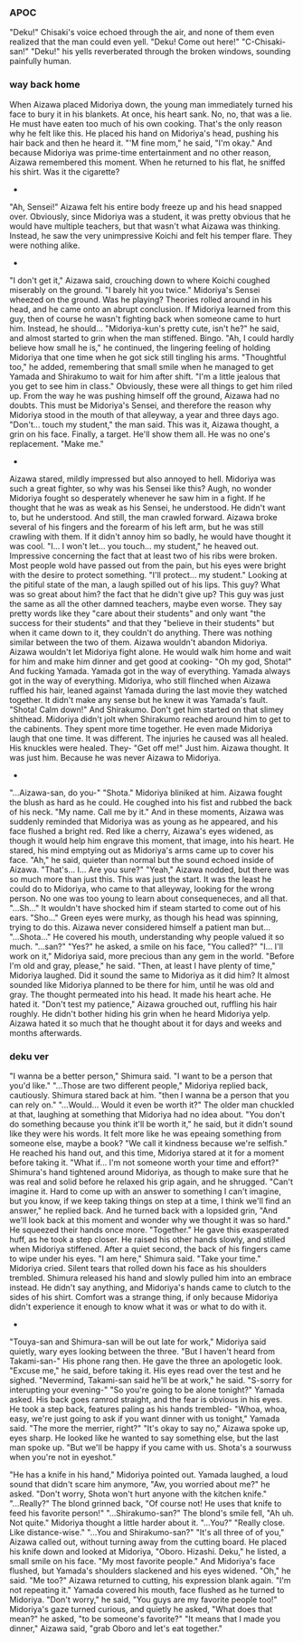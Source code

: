 ### APOC

"Deku!" Chisaki's voice echoed through the air, and none of them even realized that the man could even yell. "Deku! Come out here!"
"C-Chisaki-san!" 
"Deku!" his yells reverberated through the broken windows, sounding painfully human.

### way back home 

When Aizawa placed Midoriya down, the young man immediately turned his face to bury it in his blankets. At once, his heart sank. 
No, no, that was a lie. He must have eaten too much of his own cooking. That's the only reason why he felt like this. 
He placed his hand on Midoriya's head, pushing his hair back and then he heard it.
"'M fine mom," he said, "I'm okay."
And because Midoriya was prime-time entertainment and no other reason, Aizawa remembered this moment. 
When he returned to his flat, he sniffed his shirt. Was it the cigarette?

-

"Ah, Sensei!"
Aizawa felt his entire body freeze up and his head snapped over. Obviously, since Midoriya was a student, it was pretty obvious that he would have multiple teachers, but that wasn't what Aizawa was thinking.
Instead, he saw the very unimpressive Koichi and felt his temper flare.
They were nothing alike. 

-

"I don't get it," Aizawa said, crouching down to where Koichi coughed miserably on the ground. "I barely hit you twice."
Midoriya's Sensei wheezed on the ground. Was he playing? Theories rolled around in his head, and he came onto an abrupt conclusion. If Midoriya learned from this guy, then of course he wasn't fighting back when someone came to hurt him. Instead, he should...
"Midoriya-kun's pretty cute, isn't he?" he said, and almost started to grin when the man stiffened. Bingo. "Ah, I could hardly believe how small he is," he continued, the lingering feeling of holding Midoriya that one time when he got sick still tingling his arms. "Thoughtful too," he added, remembering that small smile when he managed to get Yamada and Shirakumo to wait for him after shift. "I'm a little jealous that you get to see him in class."
Obviously, these were all things to get him riled up. From the way he was pushing himself off the ground, Aizawa had no doubts. This must be Midoriya's Sensei, and therefore the reason why Midoriya stood in the mouth of that alleyway, a year and three days ago.
"Don't... touch my student," the man said. 
This was it, Aizawa thought, a grin on his face. Finally, a target.
He'll show them all. He was no one's replacement.
"Make me."

-

Aizawa stared, mildly impressed but also annoyed to hell. Midoriya was such a great fighter, so why was his Sensei like this? Augh, no wonder Midoriya fought so desperately whenever he saw him in a fight. If he thought that he was as weak as his Sensei, he understood. He didn't want to, but he understood.
And still, the man crawled forward. Aizawa broke several of his fingers and the forearm of his left arm, but he was still crawling with them. If it didn't annoy him so badly, he would have thought it was cool. 
"I... I won't let... you touch... my student," he heaved out. Impressive concerning the fact that at least two of his ribs were broken. Most people wold have passed out from the pain, but his eyes were bright with the desire to protect something. "I'll protect... my student."
Looking at the pitiful state of the man, a laugh spilled out of his lips.
This guy? What was so great about him? the fact that he didn't give up? This guy was just the same as all the other damned teachers, maybe even worse. They say pretty words like they "care about their students" and only want "the success for their students" and that they "believe in their students" but when it came down to it, they couldn't do anything. There was nothing similar between the two of them. Aizawa wouldn't abandon Midoriya. Aizawa wouldn't let Midoriya fight alone. He would walk him home and wait for him and make him dinner and get good at cooking-
"Oh my god, Shota!"
And fucking Yamada. Yamada got in the way of everything. Yamada always got in the way of everything. Midoriya, who still flinched when Aizawa ruffled his hair, leaned against Yamada during the last movie they watched together. It didn't make any sense but he knew it was Yamada's fault. 
"Shota! Calm down!"
And Shirakumo. Don't get him started on that slimey shithead. Midoriya didn't jolt when Shirakumo reached around him to get to the cabinents. They spent more time together. He even made Midoriya laugh that one time. It was different. The injuries he caused was all healed. His knuckles were healed. They-
"Get off me!" 
Just him. Aizawa thought. It was just him. Because he was never Aizawa to Midoriya. 

-

"...Aizawa-san, do you-"
"Shota."
Midoriya bliniked at him. Aizawa fought the blush as hard as he could. He coughed into his fist and rubbed the back of his neck.
"My name. Call me by it."
And in these moments, Aizawa was suddenly reminded that Midoriya was as young as he appeared, and his face flushed a bright red. Red like a cherry, Aizawa's eyes widened, as though it would help him engrave this moment, that image, into his heart. He stared, his mind emptying out as Midoriya's arms came up to cover his face.
"Ah," he said, quieter than normal but the sound echoed inside of Aizawa. "That's... I... Are you sure?"
"Yeah," Aizawa nodded, but there was so much more than just this. This was just the start.
It was the least he could do to Midoriya, who came to that alleyway, looking for the wrong person. No one was too young to learn about consequeneces, and all that.
"...Sh..." It wouldn't have shocked him if steam started to come out of his ears. "Sho..." Green eyes were murky, as though his head was spinning, trying to do this.
Aizawa never considered himself a patient man but...
"...Shota..."
He covered his mouth, understanding why people valued it so much. 
"...san?"
"Yes?" he asked, a smile on his face, "You called?"
"I... I'll work on it," Midoriya said, more precious than any gem in the world.
"Before I'm old and gray, please," he said.
"Then, at least I have plenty of time," Midoriya laughed.
Did it sound the same to Midoriya as it did him? It almost sounded like Midoriya planned to be there for him, until he was old and gray. The thought permeated into his head. It made his heart ache. He hated it. 
"Don't test my patience," Aizawa grouched out, ruffling his hair roughly. He didn't bother hiding his grin when he heard Midoriya yelp.
Aizawa hated it so much that he thought about it for days and weeks and months afterwards.

### deku ver

"I wanna be a better person," Shimura said. "I want to be a person that you'd like."
"...Those are two different people," Midoriya replied back, cautiously.
Shimura stared back at him. "then I wanna be a person that you can rely on."
"...Would... Would it even be worth it?"
The older man chuckled at that, laughing at something that Midoriya had no idea about.
"You don't do something because you think it'll be worth it," he said, but it didn't sound like they were his words. It felt more like he was epeaing something from someone else, maybe a book? "We call it kindness because we're selfish."
He reached his hand out, and this time, Midoriya stared at it for a moment before taking it.
"What if... I'm not someone worth your time and effort?"
Shimura's hand tightened around Midoriya, as though to make sure that he was real and solid before he relaxed his grip again, and he shrugged.
"Can't imagine it. Hard to come up with an answer to something I can't imagine, but you know, if we keep taking things on step at a time, I think we'll find an answer," he replied back. And he turned back with a lopsided grin, "And we'll look back at this moment and wonder why we thought it was so hard."
He squeezed their hands once more.
"Together."
He gave this exasperated huff, as he took a step closer. He raised his other hands slowly, and stilled when Midoriya stiffened. After a quiet second, the back of his fingers came to wipe under his eyes.
"I am here," Shimura said. "Take your time."
Midoriya cried. Silent tears that rolled down his face as his shoulders trembled. Shimura released his hand and slowly pulled him into an embrace instead. He didn't say anything, and Midoriya's hands came to clutch to the sides of his shirt. 
Comfort was a strange thing, if only because Midoriya didn't experience it enough to know what it was or what to do with it.

-

"Touya-san and Shimura-san will be out late for work," Midoriya said quietly, wary eyes looking between the three. "But I haven't heard from Takami-san-"
His phone rang then. He gave the three an apologetic look.
"Excuse me," he said, before taking it. 
His eyes read over the test and he sighed.
"Nevermind, Takami-san said he'll be at work," he said. "S-sorry for interupting your evening-"
"So you're going to be alone tonight?" Yamada asked.
His back goes ramrod straight, and the fear is obvious in his eyes. He took a step back, features paling as his hands trembled-
"Whoa, whoa, easy, we're just going to ask if you want dinner with us tonight," Yamada said. "The more the merrier, right?"
"It's okay to say no," Aizawa spoke up, eyes sharp. He looked like he wanted to say something else, but the last man spoke up.
"But we'll be happy if you came with us. Shota's a sourwuss when you're not in eyeshot."



"He has a knife in his hand," Midoriya pointed out.
Yamada laughed, a loud sound that didn't scare him anymore, "Aw, you worried about me?" he asked. "Don't worry, Shota won't hurt anyone with the kitchen knife."
"...Really?"
The blond grinned back, "Of course not! He uses that knife to feed his favorite person!"
"...Shirakumo-san?"
The blond's smile fell, "Ah uh. Not quite."
Midoriya thought a little harder about it. "...You?"
"Really close. Like distance-wise."
"...You and Shirakumo-san?"
"It's all three of of you," Aizawa called out, without turning away from the cutting board. He placed his knife down and looked at Midoriya, "Oboro. Hizashi. Deku," he listed, a small smile on his face. "My most favorite people."
And Midoriya's face flushed, but Yamada's shoulders slackened and his eyes widened.
"Oh," he said. "Me too?"
Aizawa returned to cutting, his expression blank again. "I'm not repeating it."
Yamada covered his mouth, face flushed as he turned to Midoriya.
"Don't worry," he said, "You guys are my favorite people too!"
Midoriya's gaze turned curious, and quietly he asked, "What does that mean?" he asked, "to be someone's favorite?"
"It means that I made you dinner," Aizawa said, "grab Oboro and let's eat together."


